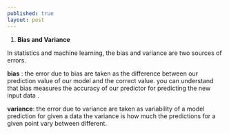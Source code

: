 ```yaml
---
published: true
layout: post
---
```


<script type="text/javascript" src="http://cdn.mathjax.org/mathjax/latest/MathJax.js?config=default"></script>

1. **Bias and Variance**
 
  In statistics and machine learning, the bias and variance are two sources of errors.  
   
  **bias** : 
  the error due to bias are taken as the difference between our prediction value of our 
  model and the correct value. you can understand that bias measures the accuracy of our
  predictor for predicting the new input data .
  
  **variance**: 
  the error due to variance are taken as variability of a model prediction for given a data the variance is how much the predictions for a given point vary between different.

